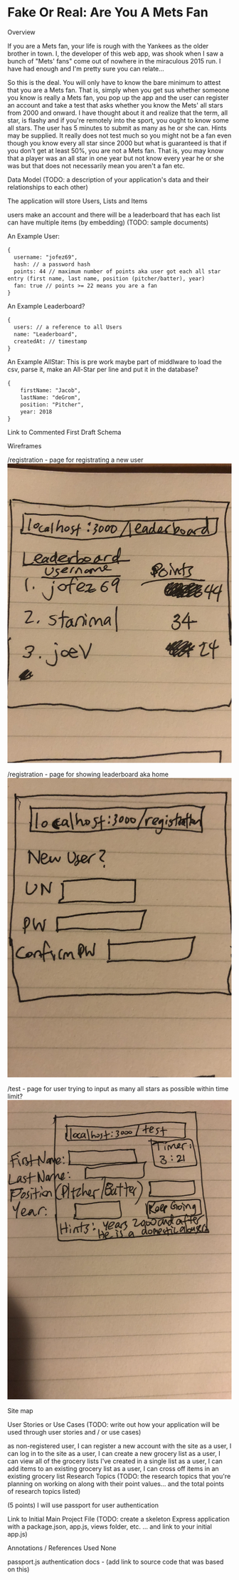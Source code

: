 # Fake Or Real: Are You A Mets Fan
Overview

If you are a Mets fan, your life is rough with the Yankees as the older brother in town. I, the developer of this web app, was shook when I saw a bunch of "Mets' fans" come out of nowhere in the miraculous 2015 run.  I have had enough and I'm pretty sure you can relate...

So this is the deal.  You will only have to know the bare minimum to attest that you are a Mets fan.  That is, simply when you get sus whether someone you know is really a Mets fan, you pop up the app and the user can register an account and take a test that asks whether you know the Mets' all stars from 2000 and onward.  I have thought about it and realize that the term, all star, is flashy and if you're remotely into the sport, you ought to know some all stars. The user has 5 minutes to submit as many as he or she can.  Hints may be supplied. It really does not test much so you might not be a fan even though you know every all star since 2000 but what is guaranteed is that if you don't get at least 50%, you are not a Mets fan.  That is, you may know that a player was an all star in one year but not know every year he or she was but that does not necessarily mean you aren't a fan etc.    

Data Model
(TODO: a description of your application's data and their relationships to each other)

The application will store Users, Lists and Items

users make an account and there will be a leaderboard that has 
each list can have multiple items (by embedding)
(TODO: sample documents)

An Example User:
```
{
  username: "jofez69",
  hash: // a password hash
  points: 44 // maximum number of points aka user got each all star entry (first name, last name, position (pitcher/batter), year)
  fan: true // points >= 22 means you are a fan
}
```

An Example Leaderboard?
```
{
  users: // a reference to all Users
  name: "Leaderboard",
  createdAt: // timestamp
}
```

An Example AllStar: This is pre work maybe part of middlware to load the csv, parse it, make an All-Star per line and put it in the database?
```
{
    firstName: "Jacob",
    lastName: "deGrom",
    position: "Pitcher",
    year: 2018
}
```

Link to Commented First Draft Schema

Wireframes

/registration - page for registrating a new user
![Alt text](/documentation/leaderboard.jpeg?raw=true "Optional Title")

/registration - page for showing leaderboard aka home
![Alt text](/documentation/registration.jpeg?raw=true "Optional Title")

/test - page for user trying to input as many all stars as possible within time limit?
![Alt text](/documentation/test.jpeg?raw=true "Optional Title")

Site map

User Stories or Use Cases
(TODO: write out how your application will be used through user stories and / or use cases)

as non-registered user, I can register a new account with the site
as a user, I can log in to the site
as a user, I can create a new grocery list
as a user, I can view all of the grocery lists I've created in a single list
as a user, I can add items to an existing grocery list
as a user, I can cross off items in an existing grocery list
Research Topics
(TODO: the research topics that you're planning on working on along with their point values... and the total points of research topics listed)

(5 points) I will use passport for user authentication


Link to Initial Main Project File
(TODO: create a skeleton Express application with a package.json, app.js, views folder, etc. ... and link to your initial app.js)

Annotations / References Used
None

passport.js authentication docs - (add link to source code that was based on this)
